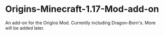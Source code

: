 # Origins-Minecraft-1.17-Mod-add-on
An add-on for the Origins Mod. Currently including Dragon-Born's. More will be added later.
